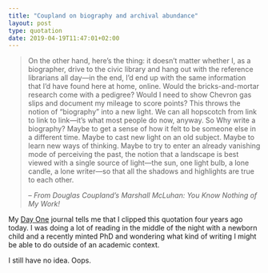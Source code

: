 ```yaml
---
title: "Coupland on biography and archival abundance"
layout: post
type: quotation
date: 2019-04-19T11:47:01+02:00
---
```


> On the other hand, here’s the thing: it doesn’t matter whether I, as a biographer, drive to the civic library and hang out with the reference librarians all day—in the end, I’d end up with the same information that I’d have found here at home, online. Would the bricks-and-mortar research come with a pedigree? Would I need to show Chevron gas slips and document my mileage to score points? This throws the notion of “biography” into a new light. We can all hopscotch from link to link to link—it’s what most people do now, anyway. So Why write a biography? Maybe to get a sense of how it felt to be someone else in a different time. Maybe to cast new light on an old subject. Maybe to learn new ways of thinking. Maybe to try to enter an already vanishing mode of perceiving the past, the notion that a landscape is best viewed with a single source of light—the sun, one light bulb, a lone candle, a lone writer—so that all the shadows and highlights are true to each other.
>
> – <cite>From Douglas Coupland’s <i>Marshall McLuhan: You Know Nothing of My Work!</i></cite>

My [Day One](https://dayoneapp.com) journal tells me that I clipped this quotation four years ago today. I was doing a lot of reading in the middle of the night with a newborn child and a recently minted PhD and wondering what kind of writing I might be able to do outside of an academic context.

I still have no idea. Oops.